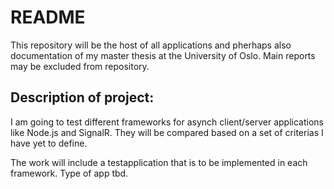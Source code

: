 README
======

This repository will be the host of all applications and pherhaps also documentation
 of my master thesis at the University of Oslo. Main reports may be excluded from repository.

Description of project:
-----------------------

I am going to test different frameworks for asynch client/server applications like Node.js and SignalR.
They will be compared based on a set of criterias I have yet to define. 

The work will include a testapplication that is to be implemented in each framework. Type of
app tbd.